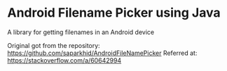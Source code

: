 # Android Filename Picker using Java
A library for getting filenames in an Android device

Original got from the repository: https://github.com/saparkhid/AndroidFileNamePicker
Referred at: https://stackoverflow.com/a/60642994
